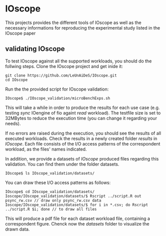 # IOscope
This projects provides the different tools of IOscope as well as the necessary informations for reproducing the experimental study listed in the IOscope paper 



## validating IOscope
To test IOscope against all the supported workloads, you should do the follwing steps. 
Clone the IOscope project and get inide it: 
```
git clone https://github.com/LeUnAiDeS/IOscope.git
cd IOscope
```

Run the the provided script for IOscope validation: 
```
IOscope$ ./IOscope_validation/microBenchExps.sh
```
This will take a while in order to produce the results for each use case (e.g. testing *sync* IOengine of fio againt *read* workload). The testfile size is set to 32MBytes to reduce the execution time (you can change it regarding your needs).


If no errors are raised during the execution, you should see the results of all executed workloads. Check the results 
in a newly created folder *results* in *IOscope*. Each file consists of the I/O access patterns of the correspondent workload, as the files' names indicated. 

In addition, we provide a datasets of *IOscope* produced files regarding this validation. 
You can find them under the folder datasets.
```
IOscope$ ls IOscope_validation/datasets/
```
You can draw these I/O access patterns as follows:
```
IOscope$ cd IOscope_validation/datasets/
Ioscope/IOscope_validation/datasets/$ Rscript ../script.R out psync_rw.csv // draw only psync_rw.csv data
Ioscope/IOscope_validation/datasets/$ for i in *.csv; do Rscript ../script.R $i; done // to draw all files
```
This will produce a pdf file for each dataset workload file, containing  a correspondent figure.
Chenck now the *datasets* folder to visualize the drawn data.
